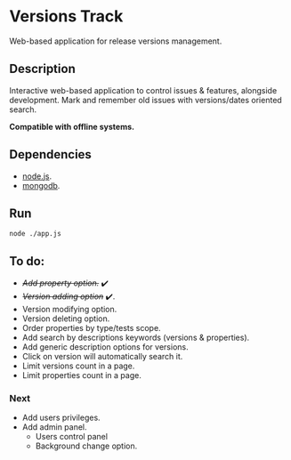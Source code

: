 # Versions Track
Web-based application for release versions management.

## Description
Interactive web-based application to control issues & features, alongside development.
Mark and remember old issues with versions/dates oriented search.

**Compatible with offline systems.**

## Dependencies
* [node.js](https://nodejs.org/en/).
* [mongodb](https://www.mongodb.com/).

## Run
```
node ./app.js
```

## To do:
* *~~Add property option.~~* :heavy_check_mark:
* *~~Version adding option~~* :heavy_check_mark:.
* Version modifying option.
* Version deleting option.
* Order properties by type/tests scope.
* Add search by descriptions keywords (versions & properties).
* Add generic description options for versions.
* Click on version will automatically search it.
* Limit versions count in a page.
* Limit properties count in a page.

### Next
* Add users privileges.
* Add admin panel.
    * Users control panel
    * Background change option.